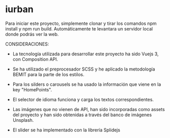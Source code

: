 
# iurban

Para iniciar este proyecto, simplemente clonar y tirar los comandos npm install y npm run build. Automáticamente te levantara un servidor local donde podrás ver la web.

CONSIDERACIONES:

- La tecnología utilizada para desarrollar este proyecto ha sido Vuejs 3, con Composition API.

- Se ha utilizado el preprocesador SCSS y he aplicado la metodología BEMIT para la parte de los estilos.

- Para los silders o carousels se ha usado la información que viene en la key "HomePoints".

- El selector de idioma funciona y carga los textos correspondientes. 

- Las imágenes que no vienen de API, han sido incorporadas como assets del proyecto y han sido obtenidas a través del banco de imágenes Unsplash.

- El slider se  ha implementado con la librería Splidejs